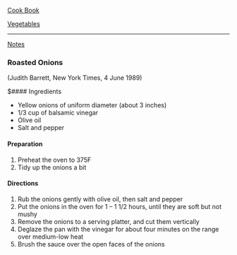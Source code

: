 [Cook Book]()  

[Vegetables]()  

-----  

[Notes]()  

### Roasted Onions  
(Judith Barrett, New York Times, 4 June 1989)  

$#### Ingredients  

* Yellow onions of uniform diameter (about 3 inches)  
* 1/3 cup of balsamic vinegar  
* Olive oil  
* Salt and pepper  

#### Preparation   

1. Preheat the oven to 375F  
2. Tidy up the onions a bit  

#### Directions  

1. Rub the onions gently with olive oil, then salt and pepper  
2. Put the onions in the oven for 1 – 1 1/2 hours, until they are soft but not mushy  
3. Remove the onions to a serving platter, and cut them vertically  
4. Deglaze the pan with the vinegar for about four minutes on the range over medium-low heat  
5. Brush the sauce over the open faces of the onions  

